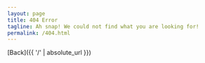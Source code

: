 ```yaml
---
layout: page
title: 404 Error
tagline: Ah snap! We could not find what you are looking for!
permalink: /404.html
---
```





[Back]({{ '/' | absolute_url }})
